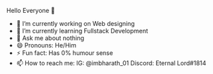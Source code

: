 Hello Everyone 👋


- 🔭 I’m currently working on Web designing
- 🌱 I’m currently learning Fullstack Development
- 💬 Ask me about nothing
- 😄 Pronouns: He/Him
- ⚡ Fun fact: Has 0% humour sense
- 📫 How to reach me: IG: @imbharath_01 Discord: Eternal Lord#1814
